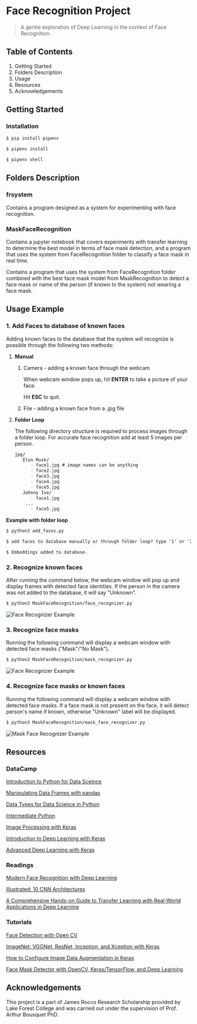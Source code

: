 # Face Recognition Project

> A gentle exploration of Deep Learning in the context of Face Recognition.

## Table of Contents

1. Getting Started
2. Folders Description
3. Usage
4. Resources
5. Acknowledgements

## Getting Started

### Installation

```markdown
$ pip install pipenv 
```

```markdown
$ pipenv install

$ pipenv shell
```

## Folders Description

### frsystem

Contains a program designed as a system for experimenting with face recognition. 

### MaskFaceRecognition
Contains a jupyter notebook that covers experiments with transfer learning to determine the best model in terms of face mask detection, and a program that uses the system from FaceRecognition folder to classify a face mask in real time.

Contains a program that uses the system from FaceRecognition folder combined with the best face mask model from MaskRecognition to detect a face mask or name of the person (if known to the system) not wearing a face mask.

## Usage Example

### 1. Add Faces to database of known faces

Adding known faces to the database that the system will recognize is possible through the following two methods:

1. **Manual**
    1. Camera - adding a known face through the webcam

        When webcam window pops up, hit **ENTER** to take a picture of your face.

        Hit **ESC** to quit.

    2. File - adding a known face from a .jpg file
2. **Folder Loop**

    The following directory structure is required to process images through a folder loop. For accurate face recognition add at least 5 images per person.

    ```markdown
    jpg/
       Elon Musk/
          - face1.jpg # image names can be anything
          - face2.jpg
          - face3.jpg
          - face4.jpg
          - face5.jpg
       Johnny Ive/
          - face1.jpg
		...
          - face5.jpg
    ```

**Example with folder loop**

```markdown
$ python3 add_faces.py

$ add faces to database manually or through folder loop? type '1' or '2': 2

$ Embeddings added to database.
```

### 2. Recognize known faces

After running the command below, the webcam window will pop up and display frames with detected face identities. If the person in the camera was not added to the database, it will say "Unknown".

```markdown
$ python3 MaskFaceRecognition/face_recognizer.py
```

![Face Recognizer Example](static/img/1.png)

### 3. Recognize face masks
Running the following command will display a webcam window with detected face masks ("Mask"/"No Mask").

```markdown
$ python3 MaskFaceRecognition/mask_recognizer.py
```

![Face Recognizer Example](static/img/2.png)

### 4. Recognize face masks or known faces

Running the following command will display a webcam window with detected face masks. If a face mask is not present on the face, it will detect person's name if known, otherwise "Unknown" label will be displayed.

```markdown
$ python3 MaskFaceRecognition/mask_face_recognizer.py
```

![Mask Face Recognizer Example](static/img/3.png)

## **Resources**

### **DataCamp**

[Introduction to Python for Data Sceince](https://learn.datacamp.com/courses/intro-to-python-for-data-science)

[Manipulating Data Frames with pandas](https://learn.datacamp.com/courses/manipulating-dataframes-with-pandas)

[Data Types for Data Science in Python](https://learn.datacamp.com/courses/data-types-for-data-science-in-python)

[Intermediate Python](https://learn.datacamp.com/courses/intermediate-python)

[Image Processing with Keras](https://learn.datacamp.com/courses/image-processing-with-keras-in-python)

[Introduction to Deep Learning with Keras](https://learn.datacamp.com/courses/introduction-to-deep-learning-with-keras)

[Advanced Deep Learning with Keras](https://learn.datacamp.com/courses/advanced-deep-learning-with-keras)

### **Readings**

[Modern Face Recognition with Deep Learning](https://medium.com/@ageitgey/machine-learning-is-fun-part-4-modern-face-recognition-with-deep-learning-c3cffc121d78)

[Illustrated: 10 CNN Architectures](https://towardsdatascience.com/illustrated-10-cnn-architectures-95d78ace614d#c5a6)

[A Comprehensive Hands-on Guide to Transfer Learning with Real-World Applications in Deep Learning](https://towardsdatascience.com/a-comprehensive-hands-on-guide-to-transfer-learning-with-real-world-applications-in-deep-learning-212bf3b2f27a)

### **Tutorials**

[Face Detection with Open CV](https://www.datacamp.com/community/tutorials/face-detection-python-opencv)

[ImageNet: VGGNet, ResNet, Inception, and Xception with Keras](https://www.pyimagesearch.com/2017/03/20/imagenet-vggnet-resnet-inception-xception-keras/)

[How to Configure Image Data Augmentation in Keras](https://machinelearningmastery.com/how-to-configure-image-data-augmentation-when-training-deep-learning-neural-networks/#:~:text=The%20Keras%20deep%20learning%20neural,augmentation%20via%20the%20ImageDataGenerator%20class.&text=Image%20data%20augmentation%20is%20used,of%20the%20model%20to%20generalize.)

[Face Mask Detector with OpenCV, Keras/TensorFlow, and Deep Learning](https://www.pyimagesearch.com/2020/05/04/covid-19-face-mask-detector-with-opencv-keras-tensorflow-and-deep-learning/)

## Acknowledgements

This project is a part of James Rocco Research Scholarship provided by Lake Forest College and was carried out under the supervision of Prof. Arthur Bousquet PhD.